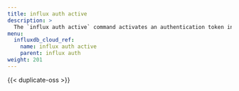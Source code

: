 ```yaml
---
title: influx auth active
description: >
  The `influx auth active` command activates an authentication token in InfluxDB.
menu:
  influxdb_cloud_ref:
    name: influx auth active
    parent: influx auth
weight: 201
---
```


{{< duplicate-oss >}}
